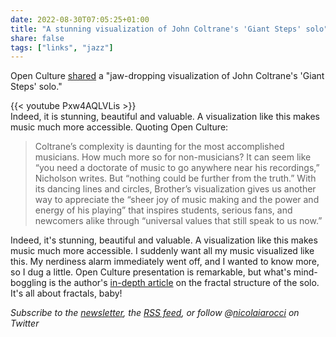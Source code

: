 ```yaml
---
date: 2022-08-30T07:05:25+01:00
title: "A stunning visualization of John Coltrane's 'Giant Steps' solo"
share: false
tags: ["links", "jazz"]
---                   
```

Open Culture [shared][1] a "jaw-dropping visualization of John Coltrane's 'Giant
Steps' solo."

{{< youtube Pxw4AQLVLis >}}
</br>
Indeed, it is stunning, beautiful and valuable. A visualization like this makes
music much more accessible. Quoting Open Culture:

> Coltrane’s complexity is daunting for the most accomplished musicians. How
> much more so for non-musicians? It can seem like “you need a doctorate of
> music to go anywhere near his recordings,” Nicholson writes. But “nothing
> could be further from the truth.” With its dancing lines and circles,
> Brother’s visualization gives us another way to appreciate the “sheer joy of
> music making and the power and energy of his playing” that inspires students,
> serious fans, and newcomers alike through “universal values that still speak
> to us now.”

Indeed, it's stunning, beautiful and valuable. A visualization like this makes
music much more accessible. I suddenly want all my music visualized like this.
My nerdiness alarm immediately went off, and I wanted to know more, so I dug
a little. Open Culture presentation is remarkable, but what's mind-boggling is
the author's [in-depth article][2] on the fractal structure of the solo. It's
all about fractals, baby!


*Subscribe to the [newsletter][nl], the [RSS feed][rss], or follow @[nicolaiarocci][tw] on Twitter*

 [1]: https://www.openculture.com/2022/08/watch-a-jaw-dropping-visualization-of-john-coltranes-giant-steps-solo.html
 [2]: https://medium.com/@harlan.j.brothers/giants-steps-the-fractal-structure-of-coltranes-iconic-solo-706ee8c8e79e
 [rss]: https://nicolaiarocci.com/index.xml
 [tw]: http://twitter.com/nicolaiarocci
 [nl]: https://nicolaiarocci.substack.com
